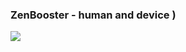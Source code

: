 ### ZenBooster - human and device )
<img align="left" src="https://repository-images.githubusercontent.com/528599757/c50f149a-702b-4de3-976e-ba768c6d971d">
<!--
👋
**zenbooster/zenbooster** is a ✨ _special_ ✨ repository because its `README.md` (this file) appears on your GitHub profile.

Here are some ideas to get you started:

- 🔭 I’m currently working on ...
- 🌱 I’m currently learning ...
- 👯 I’m looking to collaborate on ...
- 🤔 I’m looking for help with ...
- 💬 Ask me about ...
- 📫 How to reach me: ...
- 😄 Pronouns: ...
- ⚡ Fun fact: ...
-->
